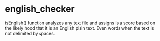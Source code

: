 # english_checker
isEnglish() function analyzes any text file and assigns is a score based on the likely hood that it is an English plain text. Even words when the text is not delimited by spaces.
